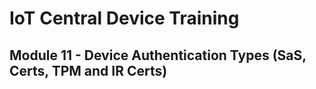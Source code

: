 # IoT Central Device Training
## Module 11 - Device Authentication Types (SaS, Certs, TPM and IR Certs)
